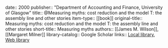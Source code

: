 date:: 2000
publisher:: "Department of Accounting and Finance, University of Glasgow"
title:: @Measuring myths: cost reduction and the model T: the assembly line and other stories
item-type:: [[book]]
original-title:: Measuring myths: cost reduction and the model T: the assembly line and other stories
short-title:: Measuring myths
authors:: [[James M. Wilson]], [[Margaret Milner]]
library-catalog:: Google Scholar
links:: [Local library](zotero://select/library/items/G8NVLIZ8), [Web library](https://www.zotero.org/users/6520516/items/G8NVLIZ8)
